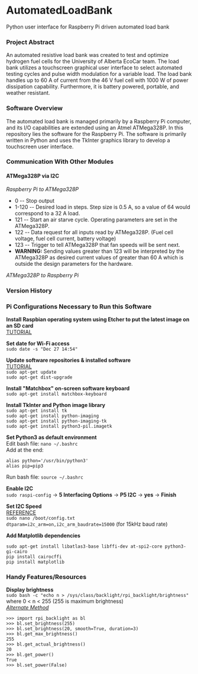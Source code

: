# AutomatedLoadBank
Python user interface for Raspberry Pi driven automated load bank

### Project Abstract
An automated resistive load bank was created to test and optimize hydrogen fuel cells for the University of Alberta EcoCar team. The load bank utilizes a touchscreen graphical user interface to select automated testing cycles and pulse width modulation for a variable load. The load bank handles up to 60 A of current from the 46 V fuel cell with 1000 W of power dissipation capability. Furthermore, it is battery powered, portable, and weather resistant.

### Software Overview
The automated load bank is managed primarily by a Raspberry Pi computer, and its I/O capabilities are extended using an Atmel ATMega328P. In this repository lies the software for the Raspberry Pi. The software is primarily written in Python and uses the TkInter graphics library to develop a touchscreen user interface.

### Communication With Other Modules
#### ATMega328P via I2C
*Raspberry Pi to ATMega328P*
* 0 -- Stop output
* 1-120 -- Desired load in steps. Step size is 0.5 A, so a value of 64 would correspond to a 32 A load.
* 121 -- Start an air starve cycle. Operating parameters are set in the ATMega328P.
* 122 -- Data request for all inputs read by ATMega328P. (Fuel cell voltage, fuel cell current, battery voltage)
* 123 -- Trigger to tell ATMega328P that fan speeds will be sent next.
* **WARNING:** Sending values greater than 123 will be interpreted by the ATMega328P as desired current values of greater than 60 A which is outside the design parameters for the hardware.

*ATMega328P to Raspberry Pi*


### Version History

### Pi Configurations Necessary to Run this Software
**Install Raspbian operating system using Etcher to put the latest image on an SD card**\
    [TUTORIAL](https://www.raspberrypi.org/documentation/installation/installing-images/)
    
**Set date for Wi-Fi access**\
  `sudo date -s "Dec 27 14:54"`
    
**Update software repositories & installed software**\
  [TUTORIAL](https://www.raspberrypi.org/documentation/raspbian/updating.md)\
  `sudo apt-get update`\
  `sudo apt-get dist-upgrade`
  
   
**Install "Matchbox" on-screen software keyboard**\
  `sudo apt-get install matchbox-keyboard`
    
**Install TkInter and Python image library**\
`sudo apt-get install tk`\
`sudo apt-get install python-imaging`\
`sudo apt-get install python-imaging-tk`\
`sudo apt-get install python3-pil.imagetk`

**Set Python3 as default environment**\
Edit bash file: `nano ~/.bashrc`\
Add at the end:
```
alias python='/usr/bin/python3'
alias pip=pip3
```
Run bash file: `source ~/.bashrc`

**Enable I2C**\
`sudo raspi-config` -> **5 Interfacing Options** -> **P5 I2C** -> **yes** -> **Finish**

**Set I2C Speed**\
[REFERENCE](https://www.raspberrypi-spy.co.uk/2018/02/change-raspberry-pi-i2c-bus-speed/)\
`sudo nano /boot/config.txt`\
`dtparam=i2c_arm=on,i2c_arm_baudrate=15000` (for 15kHz baud rate)

**Add Matplotlib dependencies**
```
sudo apt-get install libatlas3-base libffi-dev at-spi2-core python3-gi-cairo
pip install cairocffi
pip install matplotlib
```

### Handy Features/Resources
**Display brightness**\
`sudo bash -c "echo n > /sys/class/backlight/rpi_backlight/brightness"`\
where 0 < n < 255 (255 is maximum brightness)\
[*Alternate Method*](https://raspberrypi.stackexchange.com/questions/46225/adjusting-the-brightness-of-the-official-touchscreen-display)
```
>>> import rpi_backlight as bl
>>> bl.set_brightness(255)
>>> bl.set_brightness(20, smooth=True, duration=3)
>>> bl.get_max_brightness()
255
>>> bl.get_actual_brightness()
20
>>> bl.get_power()
True
>>> bl.set_power(False)
```
